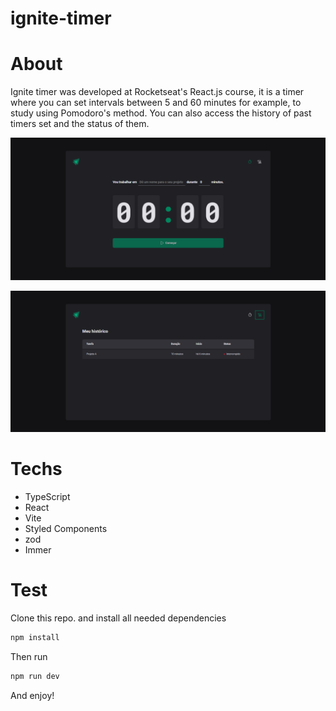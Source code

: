# ignite-timer
# About
Ignite timer was developed at Rocketseat's React.js course, it is a timer where you can set intervals between 5 and 60 minutes  for example, to study using Pomodoro's method.
You can also access the history of past timers set and the status of them.
<p align="center"> <img src="./1.png"> </p> 
<p align="center"> <img src="./2.png"> </p> 

# Techs
- TypeScript
- React
- Vite
- Styled Components
- zod
- Immer

# Test
Clone this repo. and install all needed dependencies

```bash
npm install
```
Then run 
```bash
npm run dev
```
And enjoy!
